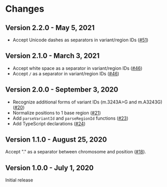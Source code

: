 # Changes

## Version 2.2.0 - May 5, 2021

- Accept Unicode dashes as separators in variant/region IDs ([#51](https://github.com/broadinstitute/gnomad-browser-toolkit/pull/51))

## Version 2.1.0 - March 3, 2021

- Accept white space as a separator in variant/region IDs ([#46](https://github.com/broadinstitute/gnomad-browser-toolkit/pull/46))
- Accept `/` as a separator in variant/region IDs ([#46](https://github.com/broadinstitute/gnomad-browser-toolkit/pull/46))

## Version 2.0.0 - September 3, 2020

- Recognize additional forms of variant IDs (m.3243A>G and m.A3243G) ([#20](https://github.com/broadinstitute/gnomad-browser-toolkit/pull/20))
- Normalize positions to 1 base region ([#21](https://github.com/broadinstitute/gnomad-browser-toolkit/pull/21))
- Add `parseVariantId` and `parseRegionId` functions ([#23](https://github.com/broadinstitute/gnomad-browser-toolkit/pull/23))
- Add TypeScript declarations ([#24](https://github.com/broadinstitute/gnomad-browser-toolkit/pull/24))

## Version 1.1.0 - August 25, 2020

Accept "." as a separator between chromosome and position ([#18](https://github.com/broadinstitute/gnomad-browser-toolkit/pull/18)).

## Version 1.0.0 - July 1, 2020

Initial release
